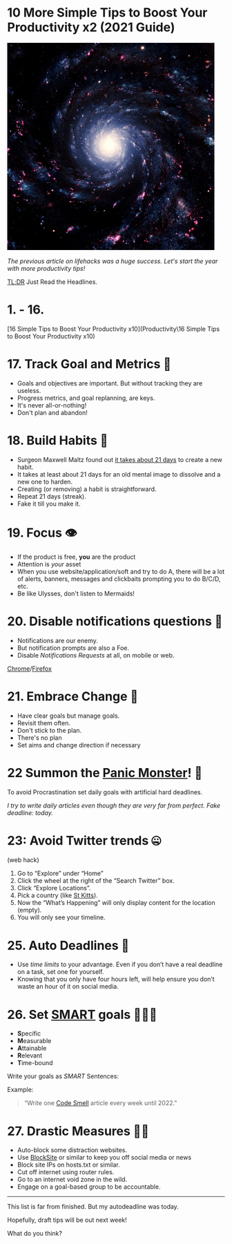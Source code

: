 # 10 More Simple Tips to Boost Your Productivity x2 (2021 Guide)

![10 More Simple Tips to Boost Your Productivity x2 (2021 Guide)](galaxy.gif)

*The previous article on lifehacks was a huge success. Let's start the year with more productivity tips!*

[TL;DR](https://en.wikipedia.org/wiki/Wikipedia:Too_long;_didn%27t_read) Just Read the Headlines. 

# 1. - 16.

[16 Simple Tips to Boost Your Productivity x10](Productivity\16 Simple Tips to Boost Your Productivity x10)

# 17. Track Goal and Metrics 🥅

- Goals and objectives are important. But without tracking they are useless.
- Progress metrics, and goal replanning, are keys.
- It's never all-or-nothing!
- Don't plan and abandon!

# 18. Build Habits 🏃

- Surgeon Maxwell Maltz found out [it takes about 21 days](https://jamesclear.com/new-habit) to create a new habit.
- It takes at least about 21 days for an old mental image to dissolve and a new one to harden.
- Creating (or removing) a habit is straightforward.
- Repeat 21 days (streak).
- Fake it till you make it.

# 19. Focus 👁️
- If the product is free, **you** are the product
- Attention is *your* asset
- When you use website/application/soft and try to do A, there will be a lot of alerts, banners, messages and clickbaits prompting you to do B/C/D, etc.
- Be like Ulysses, don't listen to Mermaids!

# 20. Disable notifications questions 🔕

- Notifications are our enemy.
- But notification prompts are also a Foe.
- Disable *Notifications Requests* at all, on mobile or web. 

[Chrome](https://support.google.com/chrome/answer/3220216?co=GENIE.Platform%3DDesktop)/[Firefox](https://sendpulse.com/knowledge-base/push-notifications/enable-disable-push-notifications-mozilla-firefox)

# 21. Embrace Change 🦋

- Have clear goals but manage goals. 
- Revisit them often.
- Don't stick to the plan. 
- There's no plan
- Set aims and change direction if necessary

# 22 Summon the [Panic Monster](https://www.ted.com/talks/tim_urban_inside_the_mind_of_a_master_procrastinator)! 👾

To avoid Procrastination set daily goals with artificial hard deadlines.

*I try to write daily articles even though they are very far from perfect. 
Fake deadline: today.*
 
# 23: Avoid Twitter trends 🤐

(web hack)

1. Go to “Explore” under “Home”
2. Click the wheel at the right of the “Search Twitter” box.
3. Click “Explore Locations”.
4. Pick a country (like [St Kitts](https://en.wikipedia.org/wiki/Saint_Kitts_and_Nevis)).
5. Now the “What’s Happening” will only display content for the location (empty).
6. You will only see your timeline.

# 25. Auto Deadlines 🔫

- Use *time limits* to your advantage. Even if you don’t have a real deadline on a task, set one for yourself. 
- Knowing that you only have four hours left, will help ensure you don’t waste an hour of it on social media.

# 26. Set [SMART](https://en.wikipedia.org/wiki/SMART_criteria) goals 👩🏾‍🔬

- **S**pecific
- **M**easurable
- **A**ttainable
- **R**elevant
- **T**ime-bound

Write your goals as *SMART* Sentences:

Example:
> “Write one [Code Smell](https://hashnode.com/series/code-smells-ckh0jrbfm07pu20s1bc0yaae1) article every week until 2022."

# 27. Drastic Measures 🐱‍🚀

- Auto-block some distraction websites.
- Use [BlockSite](https://chrome.google.com/webstore/detail/blocksite-stay-focused-co/eiimnmioipafcokbfikbljfdeojpcgbh) or similar to keep you off social media or news
- Block site IPs on hosts.txt or similar.
- Cut off internet using router rules.
- Go to an internet void zone in the wild.
- Engage on a goal-based group to be accountable.

* * * 

This list is far from finished. But my autodeadline was today.

Hopefully, draft tips will be out next week!

What do you think?